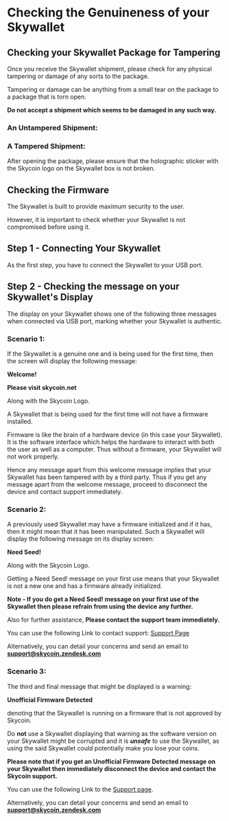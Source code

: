 # Checking the Genuineness of your Skywallet

## Checking your Skywallet Package for Tampering

Once you receive the Skywallet shipment, please check for any physical tampering or damage of any sorts to the package.

Tampering or damage can be anything from a small tear on the package to a package that is torn open.

**Do not accept a shipment which seems to be damaged in any such way.**

### An Untampered Shipment:

<A Picture of an untampered shipment before opening>

### A Tampered Shipment:

<Optional picture of a tampered shipment which is not absolutely torn open but a small tear or hole so that the user will understand even such a small tamper can also spoil the device> <it can also be a general picture rather than a skywallet shipment>

After opening the package, please ensure that the holographic sticker with the Skycoin logo on the Skywallet box is not broken.
<A Picture of the unbroken holographic seal on the box>

## Checking the Firmware

The Skywallet is built to provide maximum security to the user.

However, it is important to check whether your Skywallet is not compromised before using it.

## Step 1 - Connecting Your Skywallet

As the first step, you have to connect the Skywallet to your USB port.

## Step 2 - Checking the message on your Skywallet's Display

The display on your Skywallet shows one of the following three messages when connected via USB port, marking whether your Skywallet is authentic.

### Scenario 1:

If the Skywallet is a genuine one and is being used for the first time, then the screen will display the following message:

**Welcome!**

**Please visit skycoin.net** 

Along with the Skycoin Logo.

<A photo of the Hardware wallet displaying the welcome message>

A Skywallet that is being used for the first time will not have a firmware installed.

Firmware is like the brain of a hardware device (in this case your Skywallet). It is the software interface which helps the hardware to interact with both the user as well as a computer. Thus without a firmware, your Skywallet will not work properly.

Hence any message apart from this welcome message implies that your Skywallet has been tampered with by a third party. Thus if you get any message apart from the welcome message, proceed to disconnect the device and contact support immediately.

### Scenario 2:

A previously used Skywallet may have a firmware initialized and if it has, then it might mean that it has been manipulated. Such a Skywallet will display the following message on its display screen:

**Need Seed!**

Along with the Skycoin Logo.

<A picture of the Hardware wallet which displays the message NEED SEED>

Getting a Need Seed! message on your first use means that your Skywallet is not a new one and has a firmware already initialized.

**Note - If you do get a Need Seed! message on your first use of the Skywallet then please refrain from using the device any further.**

Also for further assistance, **Please contact the support team immediately.**

You can use the following Link to contact support: [Support Page](store.skycoin.net/pages/support)

Alternatively, you can detail your concerns and send an email to **support@skycoin.zendesk.com**

### Scenario 3:

The third and final message that might be displayed is a warning:

**Unofficial Firmware Detected**

denoting that the Skywallet is running on a firmware that is not approved by Skycoin. 

Do **not** use a Skywallet displaying that warning as the software version on your Skywallet might be corrupted and it is ***unsafe*** to use the Skywallet, as using the said Skywallet could potentially make you lose your coins.

<A picture showing the message Unofficial firmware detected>
  
**Please note that if you get an Unofficial Firmware Detected message on your Skywallet then immediately disconnect the device and contact the Skycoin support.**

You can use the following Link to the [Support page](store.skycoin.net/pages/support).

Alternatively, you can detail your concerns and send an email to **support@skycoin.zendesk.com**
